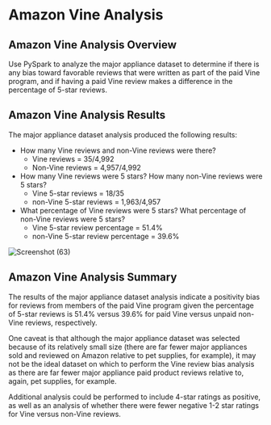 # Amazon Vine Analysis

## Amazon Vine Analysis Overview
Use PySpark to analyze the major appliance dataset to determine if there is any bias toward favorable reviews that were written as part of the paid Vine program, and if having a paid Vine review makes a difference in the percentage of 5-star reviews.

## Amazon Vine Analysis Results
The major appliance dataset analysis produced the following results:

* How many Vine reviews and non-Vine reviews were there?
   - Vine reviews = 35/4,992
   - Non-Vine reviews = 4,957/4,992 
* How many Vine reviews were 5 stars? How many non-Vine reviews were 5 stars?
   - Vine 5-star reviews = 18/35
   - non-Vine 5-star reviews = 1,963/4,957
* What percentage of Vine reviews were 5 stars? What percentage of non-Vine reviews were 5 stars?
   - Vine 5-star review percentage = 51.4%
   - non-Vine 5-star review percentage = 39.6%


![Screenshot (63)](https://user-images.githubusercontent.com/92612370/152629345-06310cb1-172b-4bdf-986a-0f0db2f2ad10.png)


## Amazon Vine Analysis Summary
The results of the major appliance dataset analysis indicate a positivity bias for reviews from members of the paid Vine program given the percentage of 5-star reviews is 51.4% versus 39.6% for paid Vine versus unpaid non-Vine reviews, respectively.

One caveat is that although the major appliance dataset was selected because of its relatively small size (there are far fewer major appliances sold and reviewed on Amazon relative to pet supplies, for example), it may not be the ideal dataset on which to perform the Vine review bias analysis as there are far fewer major appliance paid product reviews relative to, again, pet supplies, for example. 

Additional analysis could be performed to include 4-star ratings as positive, as well as an analysis of whether there were fewer negative 1-2 star ratings for Vine versus non-Vine reviews.
